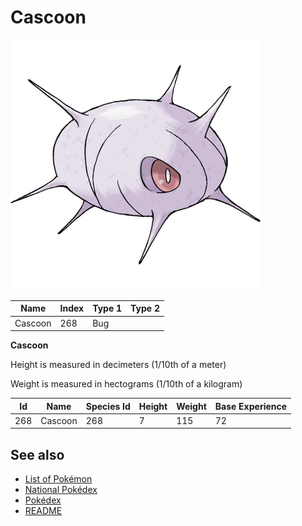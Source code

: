 # Cascoon


![Cascoon](images/268.png)

| **Name** | **Index** | **Type 1** | **Type 2** |
|----|----|----|----|
| Cascoon | 268 | Bug  |  |

**Cascoon** 


Height is measured in decimeters (1/10th of a meter)

Weight is measured in hectograms (1/10th of a kilogram)

| **Id** | **Name** | **Species Id** | **Height** | **Weight** | **Base Experience** |
|--------|----------|----------------|------------|------------|---------------------|
| 268 | Cascoon | 268 | 7 | 115 | 72 |


## See also

- [List of Pokémon](../pokemon.md)
- [National Pokédex](../national_pokedex.md)
- [Pokédex](../pokedex.md)
- [README](../README.md)
